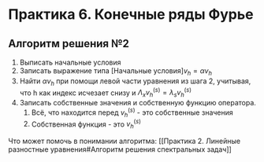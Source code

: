 # Практика 6. Конечные ряды Фурье
## Алгоритм решения №2
1. Выписать начальные условия
2. Записать выражение типа $[\text{Начальные условия}]v_{h}=\alpha v_{h}$
3. Найти $\alpha v_{h}$ при помощи левой части уравнения из шага 2, учитывая, что h как индекс исчезает снизу и $\Lambda_{x}v_{h}^{(s)}=\lambda_{s}v_{h}^{(s)}$
4. Записать собственные значения и собственную функцию оператора. 
	1. Всё, что находится перед $v_{h}^{(s)}$ - это собственные значения
	2. Собственная функция - это $v_{h}^{(s)}$

Что может помочь в понимании алгоритма: [[Практика 2. Линейные разностные уравнения#Алгоритм решения спектральных задач]]